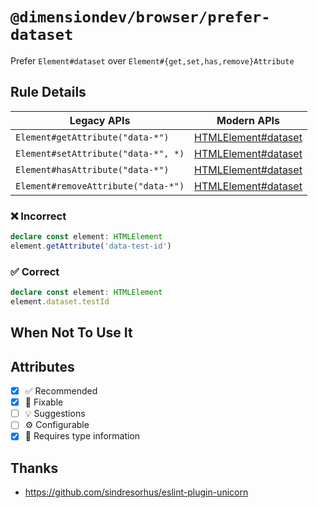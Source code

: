 <!-- begin title -->

# `@dimensiondev/browser/prefer-dataset`

Prefer `Element#dataset` over `Element#{get,set,has,remove}Attribute`

<!-- end title -->

## Rule Details

| Legacy APIs                         | Modern APIs                    |
| ----------------------------------- | ------------------------------ |
| `Element#getAttribute("data-*")`    | [HTMLElement#dataset][dataset] |
| `Element#setAttribute("data-*", *)` | [HTMLElement#dataset][dataset] |
| `Element#hasAttribute("data-*")`    | [HTMLElement#dataset][dataset] |
| `Element#removeAttribute("data-*")` | [HTMLElement#dataset][dataset] |

[dataset]: https://developer.mozilla.org/docs/Web/API/HTMLElement/dataset

### :x: Incorrect

```ts
declare const element: HTMLElement
element.getAttribute('data-test-id')
```

### :white_check_mark: Correct

```ts
declare const element: HTMLElement
element.dataset.testId
```

## When Not To Use It

## Attributes

<!-- begin attributes -->

- [x] :white_check_mark: Recommended
- [x] :wrench: Fixable
- [ ] :bulb: Suggestions
- [ ] :gear: Configurable
- [x] :thought_balloon: Requires type information

<!-- end attributes -->

## Thanks

- <https://github.com/sindresorhus/eslint-plugin-unicorn>
